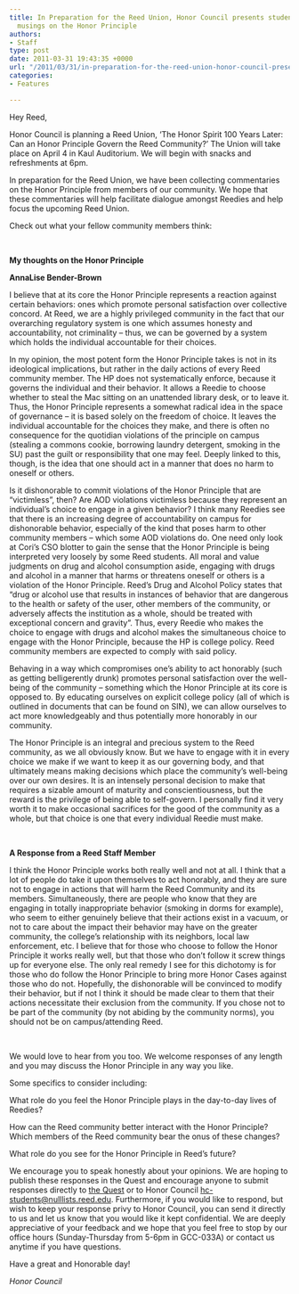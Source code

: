 ```yaml
---
title: In Preparation for the Reed Union, Honor Council presents student, faculty
  musings on the Honor Principle
authors:
- Staff
type: post
date: 2011-03-31 19:43:35 +0000
url: "/2011/03/31/in-preparation-for-the-reed-union-honor-council-presents-student-faculty-musings-on-the-honor-principle/"
categories:
- Features

---
```

Hey Reed,

Honor Council is planning a Reed Union, ‘The Honor Spirit 100 Years Later: Can an Honor Principle Govern the Reed Community?’ The Union will take place on April 4 in Kaul Auditorium. We will begin with snacks and refreshments at 6pm.

In preparation for the Reed Union, we have been collecting commentaries on the Honor Principle from members of our community. We hope that these commentaries will help facilitate dialogue amongst Reedies and help focus the upcoming Reed Union.

Check out what your fellow community members think:

&nbsp;

**My thoughts on the Honor Principle**

**AnnaLise Bender-Brown**

I believe that at its core the Honor Principle represents a reaction against certain behaviors: ones which promote personal satisfaction over collective concord. At Reed, we are a highly privileged community in the fact that our overarching regulatory system is one which assumes honesty and accountability, not criminality &#8211; thus, we can be governed by a system which holds the individual accountable for their choices.

In my opinion, the most potent form the Honor Principle takes is not in its ideological implications, but rather in the daily actions of every Reed community member. The HP does not systematically enforce, because it governs the individual and their behavior. It allows a Reedie to choose whether to steal the Mac sitting on an unattended library desk, or to leave it. Thus, the Honor Principle represents a somewhat radical idea in the space of governance &#8211; it is based solely on the freedom of choice. It leaves the individual accountable for the choices they make, and there is often no consequence for the quotidian violations of the principle on campus (stealing a commons cookie, borrowing laundry detergent, smoking in the SU) past the guilt or responsibility that one may feel. Deeply linked to this, though, is the idea that one should act in a manner that does no harm to oneself or others.

Is it dishonorable to commit violations of the Honor Principle that are “victimless”, then? Are AOD violations victimless because they represent an individual’s choice to engage in a given behavior? I think many Reedies see that there is an increasing degree of accountability on campus for dishonorable behavior, especially of the kind that poses harm to other community members &#8211; which some AOD violations do. One need only look at Cori’s CSO blotter to gain the sense that the Honor Principle is being interpreted very loosely by some Reed students. All moral and value judgments on drug and alcohol consumption aside, engaging with drugs and alcohol in a manner that harms or threatens oneself or others is a violation of the Honor Principle. Reed’s Drug and Alcohol Policy states that “drug or alcohol use that results in instances of behavior that are dangerous to the health or safety of the user, other members of the community, or adversely affects the institution as a whole, should be treated with exceptional concern and gravity”. Thus, every Reedie who makes the choice to engage with drugs and alcohol makes the simultaneous choice to engage with the Honor Principle, because the HP is college policy. Reed community members are expected to comply with said policy.

Behaving in a way which compromises one’s ability to act honorably (such as getting belligerently drunk) promotes personal satisfaction over the well-being of the community &#8211; something which the Honor Principle at its core is opposed to. By educating ourselves on explicit college policy (all of which is outlined in documents that can be found on SIN), we can allow ourselves to act more knowledgeably and thus potentially more honorably in our community.

The Honor Principle is an integral and precious system to the Reed community, as we all obviously know. But we have to engage with it in every choice we make if we want to keep it as our governing body, and that ultimately means making decisions which place the community’s well-being over our own desires. It is an intensely personal decision to make that requires a sizable amount of maturity and conscientiousness, but the reward is the privilege of being able to self-govern. I personally find it very worth it to make occasional sacrifices for the good of the community as a whole, but that choice is one that every individual Reedie must make.

&nbsp;

**A Response from a Reed Staff Member**

I think the Honor Principle works both really well and not at all. I think that a lot of people do take it upon themselves to act honorably, and they are sure not to engage in actions that will harm the Reed Community and its members. Simultaneously, there are people who know that they are engaging in totally inappropriate behavior (smoking in dorms for example), who seem to either genuinely believe that their actions exist in a vacuum, or not to care about the impact their behavior may have on the greater community, the college’s relationship with its neighbors, local law enforcement, etc. I believe that for those who choose to follow the Honor Principle it works really well, but that those who don’t follow it screw things up for everyone else. The only real remedy I see for this dichotomy is for those who do follow the Honor Principle to bring more Honor Cases against those who do not. Hopefully, the dishonorable will be convinced to modify their behavior, but if not I think it should be made clear to them that their actions necessitate their exclusion from the community. If you chose not to be part of the community (by not abiding by the community norms), you should not be on campus/attending Reed.

&nbsp;

We would love to hear from you too. We welcome responses of any length and you may discuss the Honor Principle in any way you like.
  
Some specifics to consider including:

What role do you feel the Honor Principle plays in the day-to-day lives of Reedies?

How can the Reed community better interact with the Honor Principle? Which members of the Reed community bear the onus of these changes?

What role do you see for the Honor Principle in Reed’s future?

We encourage you to speak honestly about your opinions. We are hoping to publish these responses in the Quest and encourage anyone to submit responses directly to [the Quest][1] or to Honor Council [&#x68;&#x63;&#x2d;&#x73;&#x74;&#x75;&#x64;&#x65;&#x6e;&#x74;&#x73;&#x40;<span class="oe_displaynone">null</span>&#x6c;&#x69;&#x73;&#x74;&#x73;&#x2e;&#x72;&#x65;&#x65;&#x64;&#x2e;&#x65;&#x64;&#x75;][2]. Furthermore, if you would like to respond, but wish to keep your response privy to Honor Council, you can send it directly to us and let us know that you would like it kept confidential. We are deeply appreciative of your feedback and we hope that you feel free to stop by our office hours (Sunday-Thursday from 5-6pm in GCC-033A) or contact us anytime if you have questions.

Have a great and Honorable day!

_Honor Council_

&nbsp;

 [1]: mailto:&#x71;&#x75;&#x65;&#x73;&#x74;&#x40;&#x72;&#x65;&#x65;&#x64;&#x2e;&#x65;&#x64;&#x75;
 [2]: mailto:&#x68;&#x63;&#x2d;&#x73;&#x74;&#x75;&#x64;&#x65;&#x6e;&#x74;&#x73;&#x40;&#x6c;&#x69;&#x73;&#x74;&#x73;&#x2e;&#x72;&#x65;&#x65;&#x64;&#x2e;&#x65;&#x64;&#x75;